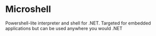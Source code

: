 # Microshell
Powershell-lite interpreter and shell for .NET. Targeted for embedded applications but can be used anywhere you would .NET

